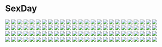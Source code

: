 # SexDay
![](https://konachan.com/image/c063e33a760e29cee518303d07b6fe9d/Konachan.com%20-%20106289%20bianca%27s_daughter%20blonde_hair%20blue_eyes%20dragon_quest%20loli%20moonknives.jpg)
![](https://konachan.com/image/c069c98317b0a91a72f863640990ebea/Konachan.com%20-%20119563%202girls%20armor%20cape%20gray_hair%20lin%2B%20long_hair%20original%20pixiv_fantasia%20signed%20sword%20thighhighs%20weapon.jpg)
![](https://konachan.com/jpeg/1ecd7a042f81cf96cd0ed533cd2b7f40/Konachan.com%20-%20236447%20aqua_eyes%20bikini%20blush%20breasts%20cleavage%20elbow_gloves%20fate_%28series%29%20gloves%20long_hair%20mikazuchi_zeus%20navel%20purple_hair%20saint_martha%20swimsuit%20white.jpg)
![](https://konachan.com/jpeg/b70bc1c5c3e26d789b76d870d060c2a9/Konachan.com%20-%20162040%20black_hair%20blue_eyes%20dark%20key%20konohana_lucia%20long_hair%20rewrite%20ribbons%20school_uniform%20visualart.jpg)
![](https://konachan.com/jpeg/9e0e1a0d4b0ff95ca2bb6231c83b9e93/Konachan.com%20-%2095683%20bed%20blonde_hair%20bra%20panties%20shino_%28eefy%29%20underwear.jpg)
![](https://konachan.com/jpeg/65655da39c51118f2b300452611aa681/Konachan.com%20-%20135522%207f4df451%20armor%20black_hair%20black_rock_shooter%20insane_black_rock_shooter%20purple_eyes.jpg)
![](https://konachan.com/jpeg/a55bbed5570dfa09cdf0da6541312fdf/Konachan.com%20-%20164388%20black_hair%20original%20short_hair%20sousou_%28sousouworks%29.jpg)
![](https://konachan.com/image/d9b40894c540727162a5a3304ee99df9/Konachan.com%20-%2058760%20haramura_nodoka%20kataoka_yuuki%20microphone%20miyanaga_saki%20pink_hair%20ribbons%20saki%20someya_mako%20takei_hisa%20twintails.jpg)
![](https://konachan.com/image/64d32328eb04d343ed7af46081dba554/Konachan.com%20-%20230045%20bed%20logo%20mikago_kotaro%20mirror%20nobody%20rask%20realistic%20re%3Alief_%7Eshin%27ai_naru_anata_e%7E%20scenic.jpg)
![](https://konachan.com/image/cfdf93505c14710f2bf82ae5a805db88/Konachan.com%20-%20255397%20bow%20hakurei_reimu%20japanese_clothes%20long_hair%20miko%20petals%20qin%20red_eyes%20torii%20touhou.jpg)
![](https://konachan.com/image/dda5de2fb07b2f5f2939deaafc2b7374/Konachan.com%20-%2049480%20bikini%20horibe_hiderou%20swimsuit.jpg)
![](https://konachan.com/image/e7c977cfce53e656acbae6ff78e2ab11/Konachan.com%20-%20300757%20blonde_hair%20blush%20gengetsu_chihiro%20hat%20junko%20long_hair%20red_eyes%20touhou.jpg)
![](https://konachan.com/image/30ec459de4247b097c6b7767d76adf00/Konachan.com%20-%2046979%20murakami_suigun.jpg)
![](https://konachan.com/image/9f11d6fcc89f98d7d35a8c547eef98a6/Konachan.com%20-%20113444%20black_hair%20building%20cape%20dress%20group%20lin%2B%20long_hair%20miki_sayaka%20pantyhose%20pink_hair%20red_hair%20ribbons%20short_hair%20sky%20sword%20thighhighs%20weapon.jpg)
![](https://konachan.com/image/eba2cd87a25831ab93540bab5964b93b/Konachan.com%20-%20182196%20book%20isuzu%20persona%20persona_4%20teddie.jpg)
![](https://konachan.com/image/18caaaf58a97da334f9cf2d431fd5ba0/Konachan.com%20-%2085117%20blush%20flat_chest%20green_eyes%20male%20original%20panties%20school_uniform%20trap%20twintails%20underwear%20yuki18r.jpg)
![](https://konachan.com/image/00b01323fb068919995c7761bf343686/Konachan.com%20-%2011441%20rage_of_the_dragons%20sonia.jpg)
![](https://konachan.com/jpeg/3e8158711e58811da0c16398378bf2c0/Konachan.com%20-%2017303%20blue_hair%20cheerleader%20glasses%20hiiragi_kagami%20hiiragi_tsukasa%20izumi_konata%20kuroi_nanako%20lucky_star%20narumi_yui%20pink_hair%20takara_miyuki.jpg)
![](https://konachan.com/jpeg/8c20fdcbbee730eb18720f0d05b0911c/Konachan.com%20-%20273951%20anthropomorphism%20bikini%20blush%20braids%20breasts%20cleavage%20close%20girls_frontline%20ichiki_1%20long_hair%20purple_hair%20red_eyes%20swimsuit%20white.jpg)
![](https://konachan.com/image/210f3b09585366c675ce9daa53adfbf8/Konachan.com%20-%2068005%20black_hair%20dress%20green_eyes%20green_hair%20hakurei_reimu%20japanese_clothes%20kagiyama_hina%20miko%20red_eyes%20ribbons%20touhou.jpg)
![](https://konachan.com/image/c84b4d926b86d662f9d7861cdc5cf3ab/Konachan.com%20-%20279137%20bandage%20bubbles%20eyepatch%20fate_extra_ccc%20fate_grand_order%20fate_%28series%29%20kingprotea%20long_hair%20purple_eyes%20purple_hair%20shumiao%20underwater%20water.jpg)
![](https://konachan.com/jpeg/7df068089d9db96fb16ce9fb13150956/Konachan.com%20-%20178548%202girls%20aqua_eyes%20aqua_hair%20bow%20choker%20hatsune_miku%20headphones%20long_hair%20megurine_luka%20pink_hair%20red_eyes%20socks%20twintails%20udaa_%28ahirucook%29%20vocaloid.jpg)
![](https://konachan.com/image/8aeeb6cc5a4a982e54e2e516ca8f5c9f/Konachan.com%20-%2024962%20gainax%20neon_genesis_evangelion%20soryu_asuka_langley.jpeg)
![](https://konachan.com/image/30ec1f89aee663c5012051d4c2197b0e/Konachan.com%20-%2025055%20gundam_seed%20mobile_suit_gundam.jpg)
![](https://konachan.com/image/6649e59841a9ef2f5a5e56361df48fd1/Konachan.com%20-%2033648%20blue_hair%20green_eyes%20izumi_konata%20lucky_star%20vector.jpg)
![](https://konachan.com/jpeg/2dfee010b80b9062e7df328f88617502/Konachan.com%20-%20129820%20animal_ears%20blonde_hair%20blush%20catgirl%20flowers%20green_eyes%20kokotetsu%20mizuhashi_parsee%20pointed_ears%20scarf%20short_hair%20tail%20touhou.jpg)
![](https://konachan.com/jpeg/ce80f8ab3faf14a19201d2ffc23f6e97/Konachan.com%20-%20146336%20bed%20brown_eyes%20game_cg%20kusunoki_kukune%20long_hair%20mitha%20nanawind%20pajamas%20twintails%20white_hair%20yuyukana.jpg)
![](https://konachan.com/image/5ef5f5ca569b0919d5bda043c776e41b/Konachan.com%20-%2096477%202girls%20black_hair%20bunny_ears%20bunnygirl%20ikmg%20inaba_tewi%20long_hair%20moon%20night%20pink_eyes%20purple_hair%20red_eyes%20short_hair%20sky%20touhou%20white_hair.jpg)
![](https://konachan.com/image/d1a7ff9697d5830b02a1b95a9f61b090/Konachan.com%20-%2012617%20arcueid_brunestud%20shingetsutan_tsukihime.jpg)
![](https://konachan.com/image/dd0e33a34575bb40fcc35b3263d00723/Konachan.com%20-%2071865%20blush%20fang%20himeji_mizuki%20kinoshita_hideyoshi%20kinoshita_yuuko%20kirishima_shouko%20male%20pointed_ears%20shimada_minami%20shimizu_miharu%20trap%20wink.jpg)
![](https://konachan.com/image/bdb31aad6e89d848e05db4bbe22a2fbe/Konachan.com%20-%2088897%20strike_witches%20tagme%20the_sky_crawlers.jpg)
![](https://konachan.com/image/c79964669cb9123fca0c52177a552292/Konachan.com%20-%20102891%20animal%20dress%20frog%20hat%20hong_%28white_spider%29%20moriya_suwako%20touhou.jpg)
![](https://konachan.com/jpeg/8a8e98ce7c65483b254f55ff28cada7f/Konachan.com%20-%20184605%20doronoki%20original%20red_eyes%20shirt%20short_hair%20skirt.jpg)
![](https://konachan.com/image/6c836a363e44b2df874a7a17a7c1995c/Konachan.com%20-%20144216%20bandage%20black_hair%20bow%20brown_eyes%20dengeki_moeoh%20dress%20grass%20original%20scan%20short_hair%20summer_dress%20tanihara_natsuki%20wink.jpg)
![](https://konachan.com/image/8cce851f14f16b3b69e31672e8be890a/Konachan.com%20-%20229355%20ball%20blue_eyes%20choker%20dress%20gloves%20gray_hair%20horns%20nagitoki%20original%20short_hair%20stars.jpg)
![](https://konachan.com/image/56aa9fd02fc7362de50c450f68c47797/Konachan.com%20-%20235740%20all_male%20brown_hair%20diarmuid_ua_duibhne_%28fate%29%20fate_grand_order%20fate_%28series%29%20foo_midori%20gloves%20male%20necklace%20short_hair%20spear%20weapon.jpg)
![](https://konachan.com/image/472dd95e4218f73a94ac201ba326c202/Konachan.com%20-%20176258%202girls%20black_eyes%20black_hair%20erise%20flowers%20long_hair%20original%20rose%20school_uniform.jpg)
![](https://konachan.com/image/43def9a3be23fe6c724d2d4e24d73b49/Konachan.com%20-%2019943%20black%20blue_eyes%20dress%20jungle_wa_itsumo_hale_nochi_guu%20red_hair%20wings.jpg)
![](https://konachan.com/jpeg/ae2d2d384142a22edc4c2e79ec1c3e28/Konachan.com%20-%20247365%20elsword%20eve_%28elsword%29%20gloves%20gray_hair%20kuroshio_maki%20long_hair%20signed%20thighhighs%20yellow_eyes.jpg)
![](https://konachan.com/jpeg/9dbe6c8cfd2eddc7e6e6e5d18ea87e8f/Konachan.com%20-%20234188%202girls%20aqua_eyes%20aqua_hair%20breasts%20cropped%20hatsune_miku%20headband%20long_hair%20megurine_luka%20okingjo%20pink_hair%20twintails%20vocaloid.jpg)
![](https://konachan.com/image/31f465d33d846e0d16ff6788aad0b777/Konachan.com%20-%20251399%20akashio%20clouds%20dress%20hijiri_byakuren%20magic%20nopan%20sky%20touhou.jpg)
![](https://konachan.com/jpeg/4cac6757bea98375a76db068cd1bc4b8/Konachan.com%20-%20252662%20black_hair%20cherry_blossoms%20dress%20eretto%20flowers%20long_hair%20scan%20tree%20twintails.jpg)
![](https://konachan.com/jpeg/6c48637c100f0ae82594dc82d3088d3f/Konachan.com%20-%20280068%20bra%20breasts%20cleavage%20garter_belt%20long_hair%20navel%20panties%20purple_eyes%20purple_hair%20rider%20sakiyamama%20signed%20stockings%20tattoo%20thighhighs%20underwear.jpg)
![](https://konachan.com/image/4ec85f4ae6450007ed4583989495de7d/Konachan.com%20-%20212849%20alice_margatroid%20blonde_hair%20headband%20ra-bit%20reflection%20ribbons%20short_hair%20touhou.jpg)
![](https://konachan.com/image/4de59179fa4022e0f9266d97918a369a/Konachan.com%20-%20177492%20carnelian%20green_eyes%20long_hair%20red_hair%20sword%20tagme_%28character%29%20weapon.jpg)
![](https://konachan.com/jpeg/f0f9c1d14d87a2fb09a186f25ddb48d9/Konachan.com%20-%2014126%20angel%20azumanga_daioh%20kimuras_wife.jpg)
![](https://konachan.com/image/0d37f2a11c27f1a1d37b7b0931bc916c/Konachan.com%20-%20169769%20amagami%20brown_eyes%20brown_hair%20dress%20jpeg_artifacts%20logo%20nakata_sae%20twintails%20watermark.jpg)
![](https://konachan.com/image/7745693c118423f90ce360bd1646574e/Konachan.com%20-%20238687%20bed%20black_hair%20breasts%20cleavage%20inari_%28kimitama0902yahoocojp%29%20long_hair%20necklace%20red_eyes%20skirt%20wristwear.jpg)
![](https://konachan.com/image/64de5b40ebf53203dbb1e8fb43756193/Konachan.com%20-%20143781%20armor%20black_eyes%20black_hair%20brown_hair%20elbow_gloves%20gloves%20kirigaya_kazuto%20long_hair%20male%20short_hair%20sword%20sword_art_online%20weapon%20yuuki_asuna.jpg)
![](https://konachan.com/image/23309bff26bca13ff947854823d10be3/Konachan.com%20-%20139663%20barefoot%20bikini_top%20hat%20ia%20nokko%20vocaloid.jpg)
![](https://konachan.com/jpeg/80ade6e13b56545f57b99f926ce699c4/Konachan.com%20-%20275701%20azur_lane%20bikini%20blush%20breasts%20cameltoe%20choker%20long_hair%20navel%20nipples%20orange_eyes%20rei_kun%20swimsuit%20topless%20twintails%20undressing%20white%20white_hair.jpg)
![](https://konachan.com/image/7e5e4b69a0c30b2d05154d8a129a5d2a/Konachan.com%20-%20180986%20blonde_hair%20blush%20chain%20dress%20flat_chest%20flowers%20ibuki_suika%20long_hair%20nishiuri%20petals%20pointed_ears%20red_eyes%20rose%20shackles%20touhou%20wedding_attire.jpg)
![](https://konachan.com/jpeg/44b825d27ef8f99185ed0c7c7715dcd0/Konachan.com%20-%20188595%20beach%20brown_hair%20loli%20original%20school_swimsuit%20sky%20swimsuit%20takoyaki_%28roast%29%20twintails.jpg)
![](https://konachan.com/jpeg/1c819380cbbb8b1eb755563e342915b1/Konachan.com%20-%20252987%20anthropomorphism%20apt%20azur_lane%20breasts%20clouds%20gray_eyes%20hat%20long_hair%20military%20petals%20skirt%20sky%20thighhighs%20tie%20white_hair%20zettai_ryouiki.jpg)
![](https://konachan.com/jpeg/6fb68c910f931e24503bc89088c52c95/Konachan.com%20-%20234968%20butterfly%20clouds%20long_hair%20mocha_%28cotton%29%20purple_eyes%20purple_hair%20sky%20twintails%20vocaloid%20voiceroid%20waifu2x%20yuzuki_yukari.jpg)
![](https://konachan.com/jpeg/526514adc957a889611fde17a0431034/Konachan.com%20-%2093864%20hatsune_miku%20vocaloid.jpg)
![](https://konachan.com/image/497781875e3efb5f0750357609e7db5c/Konachan.com%20-%20306818%20ass%20blue_eyes%20blue_hair%20clouds%20dress%20hatsune_miku%20long_hair%20panties%20rj_%28lingshih10%29%20sky%20stars%20striped_panties%20sunset%20twintails%20underwear%20vocaloid.jpg)
![](https://konachan.com/image/6608fb560d0c5cff7604bbe4efc1a912/Konachan.com%20-%20148192%20chibi%20chinese_clothes%20chinese_dress%20cosplay%20efe%20flandre_scarlet%20food%20hong_meiling%20remilia_scarlet%20touhou%20vampire.jpg)
![](https://konachan.com/image/33e9cf24808d886ed5e0c1a45c8243a8/Konachan.com%20-%2072856%20armor%20blue_eyes%20blue_hair%20boots%20ganesagi%20gloves%20long_hair%20original%20sword%20thighhighs%20weapon.jpg)
![](https://konachan.com/jpeg/d00cbd17eeea3424c4cedb02fc886973/Konachan.com%20-%2013560%20harukazedori_ni_tomarigi_wo%20momotani_harune%20school_uniform%20tsurugi_hagane%20water%20wet.jpg)
![](https://konachan.com/image/19511c63700de3cba1d7e26683f4f663/Konachan.com%20-%2068837%20all_male%20anthropomorphism%20axis_powers_hetalia%20denmark_%28hetalia%29%20finland_%28hetalia%29%20iceland_%28hetalia%29%20male%20norway_%28hetalia%29%20sweden_%28hetalia%29.jpg)
![](https://konachan.com/jpeg/8f26bdcbd1ee29e419c2c70c8a860bca/Konachan.com%20-%20238153%20black_hair%20blush%20bow%20breasts%20brown_eyes%20headband%20kagematsuri%20original%20school_uniform%20short_hair%20skirt%20white.jpg)
![](https://konachan.com/image/09fffd8883ea042c3f72cd72bb4605eb/Konachan.com%20-%20268851%20ass%20close%20maid%20murakami_suigun%20original%20panties%20skirt%20underwear.jpg)
![](https://konachan.com/jpeg/50078e7918b58f302e86e7fbc86f16d7/Konachan.com%20-%20291250%20anthropomorphism%20ass%20azur_lane%20blush%20braids%20breasts%20doggirl%20gloves%20gray_hair%20long_hair%20nipples%20no_bra%20panty_pull%20pixcel%20red_eyes%20shirt_lift%20tail.jpg)
![](https://konachan.com/image/67225dd77e9899aae40d7d6c334699d6/Konachan.com%20-%20138495%20blue_eyes%20gray_hair%20konpaku_youmu%20nichiki%20petals%20short_hair%20sword%20touhou%20weapon.jpg)
![](https://konachan.com/jpeg/36411aafeceeada548de7736d16afede/Konachan.com%20-%20257529%20bed%20blonde_hair%20breasts%20d.s._-dal_segno-%20fujishiro_noeri%20game_cg%20green_eyes%20navel%20nude%20pussy%20spread_legs%20takano_yuki%20twintails%20uncensored.jpg)
![](https://konachan.com/image/50c5c83fb525b83fb07ccea3da2ab953/Konachan.com%20-%20118183%20aqua_eyes%20aqua_hair%20blush%20ikusan%20kneehighs%20komeiji_koishi%20open_shirt%20panties%20short_hair%20touhou%20underwear.jpg)
![](https://konachan.com/image/c73ea01b98ff2f9e12cfd15d5af13a66/Konachan.com%20-%20137838%20aqua_hair%20barefoot%20beek%20city%20green_eyes%20hatsune_miku%20long_hair%20night%20skirt%20vocaloid.jpg)
![](https://konachan.com/jpeg/cfa83cfebcd43b83c9e1528fa3cdd8ef/Konachan.com%20-%20207498%20anapom%20ass%20cameltoe%20fang%20game_cg%20long_hair%20ootori_maria%20panties%20purple_eyes%20red_hair%20skirt%20studio_ryokucha%20thighhighs%20underwear.jpg)
![](https://konachan.com/image/fc7f2ac1a7d4e14c3bb772705d79ab22/Konachan.com%20-%20264059%20aqua_hair%20blonde_hair%20breasts%20clouds%20demon%20drink%20horns%20long_hair%20orange_eyes%20sake%20short_hair%20sky%20stars%20tattoo%20tomoe_gozen%20water%20wink%20yellow_eyes.jpg)
![](https://konachan.com/image/e0d2518698c4bf5b7add9a86ac7c69cb/Konachan.com%20-%2029472%20nishimata_aoi%20tagme.jpg)
![](https://konachan.com/image/9109c58b22712dcbebf728232c8a8297/Konachan.com%20-%20141684%20miyako_yoshika%20ofuda%20rib%3Ay%28uhki%29%20touhou.jpg)
![](https://konachan.com/image/ce4111ff643db51dc87b237bcbed46c6/Konachan.com%20-%20184984%20anthropomorphism%20blush%20brown_eyes%20cameltoe%20gray_hair%20headband%20kantai_collection%20long_hair%20navel%20q_%28ed69%29%20shoukaku_%28kancolle%29%20spread_legs.jpg)
![](https://konachan.com/image/b20dbff768800993ce0660aa43379e2e/Konachan.com%20-%20160739%20beach%20blue_eyes%20blue_hair%20bow%20cirno%20dress%20fairy%20flowers%20hamachi_hazuki%20see_through%20touhou%20tree%20wet%20wings.jpg)
![](https://konachan.com/image/fa5c29e2b1af55b486d1237444c25b95/Konachan.com%20-%20104650%20ass%20brown_hair%20doll%20green_eyes%20khalitzburg%20long_hair%20original%20panties%20underwear.jpg)
![](https://konachan.com/image/736b5e81875ceba450056f664d1f356d/Konachan.com%20-%20274753%20animal%20bikini%20blue_eyes%20braids%20breasts%20catgirl%20cleavage%20clouds%20gamathx%20gray_hair%20group%20loli%20sky%20swim_ring%20swimsuit%20tail%20umbrella%20water%20wings%20wink.jpg)
![](https://konachan.com/image/8bceb9c72432e3578959e0ba65df3325/Konachan.com%20-%20118281%20black_hair%20brown_eyes%20fuupu%20jpeg_artifacts%20panties%20pointed_ears%20shameimaru_aya%20short_hair%20skirt%20tagme%20touhou%20underwear%20wings.jpg)
![](https://konachan.com/image/4b52cccc1af496a941d5a1a3e108f37c/Konachan.com%20-%2061697%20beatrice%20catboy%20eva-beatrice%20gaap%20halloween%20lambdadelta%20male%20mammon%20ronove%20sakutaro%20ushiromiya_ange%20ushiromiya_george%20ushiromiya_maria%20virgilia.jpg)
![](https://konachan.com/jpeg/42902ce9fdc8cd0665e3f04982097706/Konachan.com%20-%20259769%20annin_doufu%20fujiwara_hajime%20idolmaster%20idolmaster_cinderella_girls%20idolmaster_cinderella_girls_starlight_stage%20seki_hiromi.jpg)
![](https://konachan.com/image/3a7b99b5f66a7226d9a7d33f7203dbf5/Konachan.com%20-%20178805%202girls%20book%20brown_hair%20fairy%20fire%20grass%20gray_eyes%20gray_hair%20leaves%20original%20pixiv_fantasia%20rain%20stu_dts%20tree%20water.jpg)
![](https://konachan.com/jpeg/8c4a1ba69c4389f4fc539b17174e202b/Konachan.com%20-%20278940%20animal%20bird%20black_hair%20building%20city%20elbow_gloves%20eyepatch%20gloves%20kasagarasu%20orange_eyes%20original%20short_hair%20tail%20techgirl%20thighhighs.jpg)
![](https://konachan.com/image/7053570e5b7ced5500f99e4a4a79de71/Konachan.com%20-%2072121%20blue_eyes%20blue_hair%20hat%20kawashiro_nitori%20short_hair%20skirt%20touhou%20twintails%20white.jpg)
![](https://konachan.com/image/7c59f7e6b1a1d8c3cf779f29d306c606/Konachan.com%20-%2068427%20barefoot%20blonde_hair%20blue_eyes%20doll%20hatsune_miku%20headphones%20kaito%20kamui_gakupo%20male%20meiko%20microphone%20ponytail%20short_hair%20twintails%20vocaloid.jpg)
![](https://konachan.com/jpeg/4ace7e71951985b8bf085b7dc3c79938/Konachan.com%20-%20163211%20ass%20barefoot%20bed%20blush%20breasts%20francesca_arkwright%20long_hair%20m%26m%20nipples%20no_bra%20panties%20pink_eyes%20pink_hair%20scan%20striped_panties%20topless%20underwear.jpg)
![](https://konachan.com/image/5cbbefdb3863123801640817fac1e895/Konachan.com%20-%2062701%20shameimaru_aya%20touhou%20wings.jpg)
![](https://konachan.com/jpeg/7b4f17853cff052fd13b778e2f034cb7/Konachan.com%20-%20154257%20gumi%20heiwa_%28murasiho%29%20mayu_%28vocaloid%29%20vocaloid.jpg)
![](https://konachan.com/image/c570b01ca85c8887a427cf78f6811ff7/Konachan.com%20-%20196391%20animal%20blonde_hair%20eyepatch%20inubouzaki_fuu%20ji_no%20knife%20long_hair%20weapon%20yuuki_yuuna_wa_yuusha_de_aru.jpg)
![](https://konachan.com/jpeg/793e02712d4e02d2ed7996b53ce4180d/Konachan.com%20-%20113510%20elbow_gloves%20erect_nipples%20food%20gloves%20nounanka%20pink_hair%20tagme%20thighhighs%20third-party_edit%20twintails.jpg)
![](https://konachan.com/jpeg/6f03d724ac0818e1a34cbaaad68c9912/Konachan.com%20-%20289710%20brave_girl_ravens%20japanese_clothes%20lolita_fashion%20penis%20pussy%20spread_legs%20tagme_%28artist%29%20tagme_%28character%29%20thighhighs%20twintails%20uncensored%20yukata.jpg)
![](https://konachan.com/image/ca85cff5f766fdc9a7c9ba07e509dc6d/Konachan.com%20-%20152710%20breasts%20cleavage%20horns%20maou_%28maoyuu%29%20maoyuu_maou_yuusha%20red_eyes%20red_hair%20zhang_xiao_bo.jpg)
![](https://konachan.com/jpeg/d7591b094840b29da20b76a40a2d91bf/Konachan.com%20-%2059819%20barefoot%20beach%20bikini%20blush%20breasts%20cleavage%20game_cg%20ifukube_yahiro%20long_hair%20sphere%20suzuhira_hiro%20swimsuit%20wet%20yosuga_no_sora.jpg)
![](https://konachan.com/image/2d7663795c4547b0fa4bd0f1014fd7ba/Konachan.com%20-%2019719%20ass%20bow%20brown_hair%20kimi_ga_nozomu_eien%20panties%20school_uniform%20suzumiya_haruka%20underwear.jpg)
![](https://konachan.com/jpeg/1590c31a795795c4779ccdba6bc227bb/Konachan.com%20-%20127744%20animal_ears%20ass%20bunny_ears%20bunnygirl%20cosplay%20panties%20patchouli_knowledge%20purple_hair%20striped_panties%20tail%20thighhighs%20touhou%20underwear%20usume_shirou.jpg)
![](https://konachan.com/image/624adc8effed9f8ff71b8ccdfe698031/Konachan.com%20-%20189956%20black_hair%20gia%20mechagirl%20original%20red_eyes%20short_hair%20signed%20weapon.jpg)
![](https://konachan.com/image/da36d3f44201e9360d780657357f3c5f/Konachan.com%20-%20170326%20black%20blue_eyes%20blue_hair%20bow%20headband%20logo%20madobe_nanami%20microsoft%20os-tan%20short_hair%20windows.jpg)
![](https://konachan.com/image/9288191d4b6b10a41e4f5e711fcd67df/Konachan.com%20-%20245717%20anus%20blush%20brown_eyes%20cum%20fairy_tail%20handjob%20janong%20long_hair%20male%20navel%20no_bra%20nopan%20penis%20pussy%20red_hair%20sex%20shirt_lift%20spread_legs%20tears%20uncensored.jpg)
![](https://konachan.com/jpeg/8c3b93dbef651575dcefae9b0ed43c35/Konachan.com%20-%2026486%20eclair%20gun%20kadonosono_megumi%20kiddy_grade%20long_hair%20lumiere%20silhouette%20weapon.jpg)
![](https://konachan.com/image/78fd873403c95c1bdd84b177e84fd73e/Konachan.com%20-%2088556%20artoria_pendragon_%28all%29%20blonde_hair%20blue_eyes%20fate_%28series%29%20fate_stay_night%20saber%20sky%20sword%20weapon.jpg)
![](https://konachan.com/image/900a266652b4ff0f3d2a78ff8acb8b7f/Konachan.com%20-%20292840%20armor%20breasts%20elbow_gloves%20gloves%20granblue_fantasy%20gray_hair%20horns%20long_hair%20navel%20red_eyes%20sarasa_%28granblue_fantasy%29%20thighhighs%20weapon%20yu_pian.jpg)
![](https://konachan.com/image/9f7fa8789e7f2486cc9cdfe19c5e7dc7/Konachan.com%20-%20172198%20blonde_hair%20blue_eyes%20boots%20brown_hair%20froakie%20hat%20komasawa_%28fmn-ppp%29%20long_hair%20pokemon%20serena_%28pokemon%29%20short_hair%20skirt%20thighhighs%20venipede.jpg)
